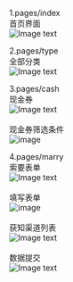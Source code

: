 1.pages/index<br>
首页界面<br>
![Image text](https://github.com/liangpeiyi/weApp/blob/master/app-images/%E5%A9%9A%E5%8D%9A%E4%BC%9A-%E9%A6%96%E9%A1%B5%E7%95%8C%E9%9D%A2.png?raw=true)

2.pages/type<br>
全部分类<br>
![Image text](https://github.com/liangpeiyi/weApp/blob/master/app-images/%E5%A9%9A%E5%8D%9A%E4%BC%9A-%E5%85%A8%E9%83%A8%E5%88%86%E7%B1%BB.png?raw=true)

3.pages/cash<br>
现金券<br>
![Image text](https://github.com/liangpeiyi/weApp/blob/master/app-images/%E5%A9%9A%E5%8D%9A%E4%BC%9A-%E7%8E%B0%E9%87%91%E5%88%B8.png?raw=true)<br><br>
现金券筛选条件<br>
![image](https://github.com/liangpeiyi/weApp/blob/master/app-images/%E5%A9%9A%E5%8D%9A%E4%BC%9A-%E7%8E%B0%E9%87%91%E5%88%B8%E7%AD%9B%E9%80%89%E6%9D%A1%E4%BB%B6.png?raw=true)

4.pages/marry<br>
索要表单<br>
![Image text](https://github.com/liangpeiyi/weApp/blob/master/app-images/%E5%A9%9A%E5%8D%9A%E4%BC%9A-%E7%B4%A2%E8%A6%81%E8%A1%A8%E5%8D%95.png?raw=true)<br><br>
填写表单<br>
![image](https://github.com/liangpeiyi/weApp/blob/master/app-images/%E5%A9%9A%E5%8D%9A%E4%BC%9A-%E7%B4%A2%E8%A6%81%E8%A1%A8%E5%8D%952.png?raw=true)<br><br>
获知渠道列表<br>
![Image text](https://github.com/liangpeiyi/weApp/blob/master/app-images/%E5%A9%9A%E5%8D%9A%E4%BC%9A-%E8%8E%B7%E7%9F%A5%E6%B8%A0%E9%81%93%E5%88%97%E8%A1%A8.png?raw=true)<br><br>
数据提交<br>
![Image text](https://github.com/liangpeiyi/weApp/blob/master/app-images/%E5%A9%9A%E5%8D%9A%E4%BC%9A-%E6%95%B0%E6%8D%AE%E6%8F%90%E4%BA%A4.png?raw=true)